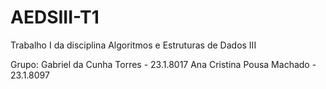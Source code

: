 # AEDSIII-T1
Trabalho I da disciplina Algoritmos e Estruturas de Dados III

Grupo:
Gabriel da Cunha Torres - 23.1.8017
Ana Cristina Pousa Machado - 23.1.8097

